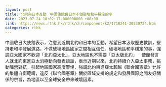 ```yaml
---
layout: post
title: 北約與日本互動　中國使館冀日本不做破壞和平穩定的事
date: 2023-07-24 10:02:17.000000000 +08:00
link: https://news.rthk.hk/rthk/ch/component/k2/1710241-20230724.htm
categories: rthk
---
```


中國駐日大使館表示，注意到近期北約和日本的互動，希望日本汲取歷史教訓，堅持走和平發展道路，不做破壞地區國家之間相互信任、破壞地區和平穩定的事，強調亞太國家不歡迎「北約亞太化」，亞太地區也不需要「亞太版北約」
 
使館發言人就北約東進亞太消極動向發表談話，表示近期以來，北約持續介入亞太事務，挑動陣營對抗，引起地區國家高度警惕，強調北約東進亞太超越《聯合國憲章》允許的集體自衛範疇，違反《聯合國憲章》關於區域安排的規定和發展國際之間友好關係的宗旨，為地區以至全球安全帶來破壞因素。
